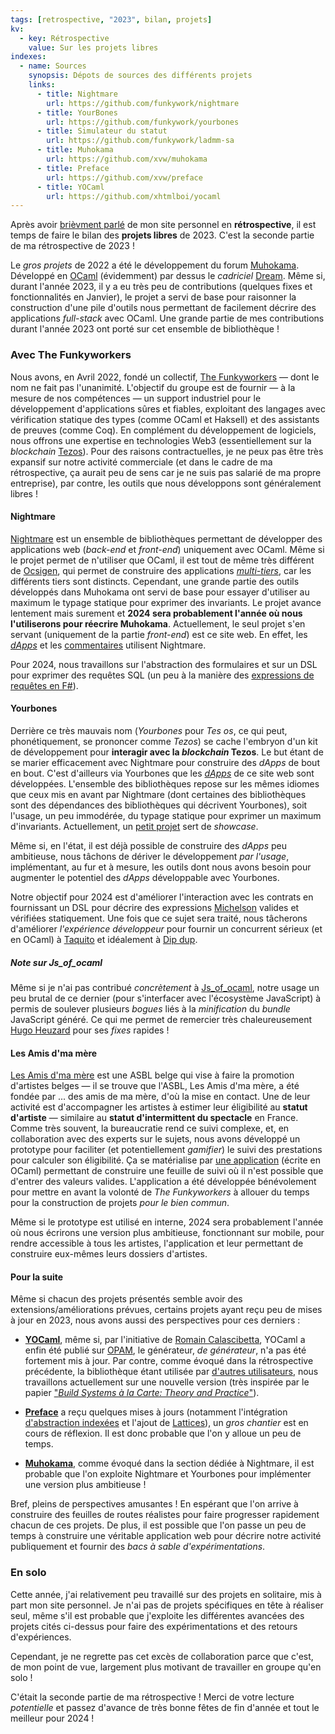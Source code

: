 ```yaml
---
tags: [retrospective, "2023", bilan, projets]
kv:
  - key: Rétrospective
    value: Sur les projets libres
indexes:
  - name: Sources
    synopsis: Dépots de sources des différents projets
    links:
      - title: Nightmare
        url: https://github.com/funkywork/nightmare
      - title: YourBones
        url: https://github.com/funkywork/yourbones
      - title: Simulateur du statut
        url: https://github.com/funkywork/ladmm-sa
      - title: Muhokama
        url: https://github.com/xvw/muhokama
      - title: Preface
        url: https://github.com/xvw/preface
      - title: YOCaml
        url: https://github.com/xhtmlboi/yocaml
---
```


Après avoir [brièvment parlé](/journal/2023-12-29_18-23-07.html) de
mon site personnel en **rétrospective**, il est temps de faire le
bilan des **projets libres** de 2023. C'est la seconde partie de ma
rétrospective de 2023 !

Le _gros projets_ de 2022 a été le développement du forum
[Muhokama](https://github.com/xvw/muhokama). Développé en
[OCaml](https://ocaml.org) (évidemment) par dessus le _cadriciel_
[Dream](https://github.com/aantron/dream). Même si, durant l'année
2023, il y a eu très peu de contributions (quelques fixes et
fonctionnalités en Janvier), le projet a servi de base pour raisonner
la construction d'une pile d'outils nous permettant de facilement
décrire des applications _full-stack_ avec OCaml. Une grande partie de
mes contributions durant l'année 2023 ont porté sur cet ensemble de
bibliothèque !

### Avec The Funkyworkers

Nous avons, en Avril 2022, fondé un collectif, [The
Funkyworkers](https://github.com/funkywork) — dont le nom ne fait pas
l'unanimité. L'objectif du groupe est de fournir — à la mesure de nos
compétences — un support industriel pour le développement
d'applications sûres et fiables, exploitant des langages avec
vérification statique des types (comme OCaml et Haksell) et des
assistants de preuves (comme Coq). En complément du développement de
logiciels, nous offrons une expertise en technologies Web3
(essentiellement sur la _blockchain_ [Tezos](https://tezos.com)). Pour
des raisons contractuelles, je ne peux pas être très expansif sur
notre activité commerciale (et dans le cadre de ma rétrospective, ça
aurait peu de sens car je ne suis pas salarié de ma propre
entreprise), par contre, les outils que nous développons sont
généralement libres !

#### Nightmare

[Nightmare](https://github.com/funkywork/nightmare) est un ensemble de
bibliothèques permettant de développer des applications web
(_back-end_ et _front-end_) uniquement avec OCaml. Même si le projet
permet de n'utiliser que OCaml, il est tout de même très différent de
[Ocsigen](https://ocsigen.org/home/intro.html), qui permet de
construire des applications
[_multi-tiers_](https://soft.vub.ac.be/~lphilips/jspdg/stip/stip-web/index.html),
car les différents tiers sont distincts. Cependant, une grande partie
des outils développés dans Muhokama ont servi de base pour essayer
d'utiliser au maximum le typage statique pour exprimer des
invariants. Le projet avance lentement mais surement et **2024 sera
probablement l'année où nous l'utiliserons pour réecrire
Muhokama**. Actuellement, le seul projet s'en servant (uniquement de
la partie _front-end_) est ce site web. En effet, les
[_dApps_](/dapps.html) et les
[commentaires](/journal/2023-11-14_15-20-50.html) utilisent Nightmare.

Pour 2024, nous travaillons sur l'abstraction des formulaires et sur
un DSL pour exprimer des requêtes SQL (un peu à la manière des
[expressions de requêtes en
F#](https://learn.microsoft.com/en-us/dotnet/fsharp/language-reference/query-expressions)).

#### Yourbones

Derrière ce très mauvais nom (_Yourbones_ pour _Tes os_, ce qui peut,
phonétiquement, se prononcer comme _Tezos_) se cache l'embryon d'un
kit de développement pour **interagir avec la _blockchain_ Tezos**. Le
but étant de se marier efficacement avec Nightmare pour construire des
_dApps_ de bout en bout.  C'est d'ailleurs via Yourbones que les
[_dApps_](/dapps.html) de ce site web sont développées. L'ensemble des
bibliothèques repose sur les mêmes idiomes que ceux mis en avant par
Nightmare (dont certaines des bibliothèques sont des dépendances des
bibliothèques qui décrivent Yourbones), soit l'usage, un peu
immodérée, du typage statique pour exprimer un maximum d'invariants.
Actuellement, un [petit
projet](https://github.com/funkywork/tezos-dapps-examples) sert de
_showcase_.

Même si, en l'état, il est déjà possible de construire des _dApps_ peu
ambitieuse, nous tâchons de dériver le développement _par l'usage_,
implémentant, au fur et à mesure, les outils dont nous avons besoin
pour augmenter le potentiel des _dApps_ développable avec Yourbones.

Notre objectif pour 2024 est d'améliorer l'interaction avec les
contrats en fournissant un DSL pour décrire des expressions
[Michelson](https://tezos.gitlab.io/active/michelson.html) valides et
vérifiées statiquement. Une fois que ce sujet sera traité, nous
tâcherons d'améliorer _l'expérience développeur_ pour fournir un
concurrent sérieux (et en OCaml) à [Taquito](https://tezostaquito.io/)
et idéalement à [Dip dup](https://dipdup.io/).

##### Note sur Js\_of\_ocaml

Même si je n'ai pas contribué _concrètement_ à
[Js\_of\_ocaml](http://ocsigen.org/js_of_ocaml/latest/manual/overview),
notre usage un peu brutal de ce dernier (pour s'interfacer avec
l'écosystème JavaScript) à permis de soulever plusieurs _bogues_ liés
à la _minification_ du _bundle_ JavaScript généré. Ce qui me permet de
remercier très chaleureusement [Hugo
Heuzard](https://github.com/hhugo) pour ses _fixes_ rapides !

#### Les Amis d'ma mère

[Les Amis d'ma mère](https://lesamisdmamere.be/) est une ASBL belge
qui vise à faire la promotion d'artistes belges — il se trouve que
l'ASBL, Les Amis d'ma mère, a été fondée par ... des amis de ma mère,
d'où la mise en contact. Une de leur activité est d'accompagner les
artistes à estimer leur éligibilité au **statut d'artiste** —
similaire au **statut d'intermittent du spectacle** en France. Comme
très souvent, la bureaucratie rend ce suivi complexe, et, en
collaboration avec des experts sur le sujets, nous avons développé un
prototype pour faciliter (et potentiellement _gamifier_) le suivi des
prestations pour calculer son éligibilité. Ça se matérialise par [une
application](https://github.com/funkywork/ladmm-sa) (écrite en OCaml)
permettant de construire une feuille de suivi où il n'est possible que
d'entrer des valeurs valides. L'application a été développée
bénévolement pour mettre en avant la volonté de _The Funkyworkers_ à
allouer du temps pour la construction de projets _pour le bien
commun_.

Même si le prototype est utilisé en interne, 2024 sera probablement
l'année où nous écrirons une version plus ambitieuse, fonctionnant sur
mobile, pour rendre accessible à tous les artistes, l'application et
leur permettant de construire eux-mêmes leurs dossiers d'artistes.

#### Pour la suite

Même si chacun des projets présentés semble avoir des
extensions/améliorations prévues, certains projets ayant reçu peu de
mises à jour en 2023, nous avons aussi des perspectives pour ces
derniers :

- [**YOCaml**](https://github.com/xhtmlboi/yocaml), même si, par
  l'initiative de [Romain Calascibetta](https://blog.osau.re/), YOCaml
  a enfin été publié sur [OPAM](https://ocaml.org/p/yocaml/latest), le
  générateur, _de générateur_, n'a pas été fortement mis à jour. Par
  contre, comme évoqué dans la rétrospective précédente, la
  bibliothèque étant utilisée par [d'autres
  utilisateurs](https://github.com/xhtmlboi/yocaml#websites-using-yocaml),
  nous travaillons actuellement sur une nouvelle version (très
  inspirée par le papier ["_Build Systems à la Carte: Theory and
  Practice_"](https://ndmitchell.com/downloads/paper-build_systems_a_la_carte_theory_and_practice-21_apr_2020.pdf)).
  
  
- [**Preface**](https://github.com/xvw/preface) a reçu quelques mises
  à jours (notamment l'intégration [d'abstraction
  indexées](https://github.com/xvw/preface/pull/183) et l'ajout de
  [Lattices](https://github.com/xvw/preface/pulls?q=is%3Apr+is%3Aclosed+lattice)),
  un _gros chantier_ est en cours de réflexion. Il est donc probable
  que l'on y alloue un peu de temps.

- [**Muhokama**](https://github.com/xvw/muhokama), comme évoqué dans
  la section dédiée à Nightmare, il est probable que l'on exploite
  Nightmare et Yourbones pour implémenter une version plus ambitieuse
  !
  
Bref, pleins de perspectives amusantes ! En espérant que l'on arrive à
construire des feuilles de routes réalistes pour faire progresser
rapidement chacun de ces projets. De plus, il est possible que l'on
passe un peu de temps à construire une véritable application web pour
décrire notre activité publiquement et fournir des _bacs à sable
d'expérimentations_.

### En solo

Cette année, j'ai relativement peu travaillé sur des projets en
solitaire, mis à part mon site personnel. Je n'ai pas de projets
spécifiques en tête à réaliser seul, même s'il est probable que
j'exploite les différentes avancées des projets cités ci-dessus pour
faire des expérimentations et des retours d'expériences.

Cependant, je ne regrette pas cet excès de collaboration parce que
c'est, de mon point de vue, largement plus motivant de travailler en
groupe qu'en solo !

C'était la seconde partie de ma rétrospective ! Merci de votre lecture
_potentielle_ et passez d'avance de très bonne fêtes de fin d'année et
tout le meilleur pour 2024 !

